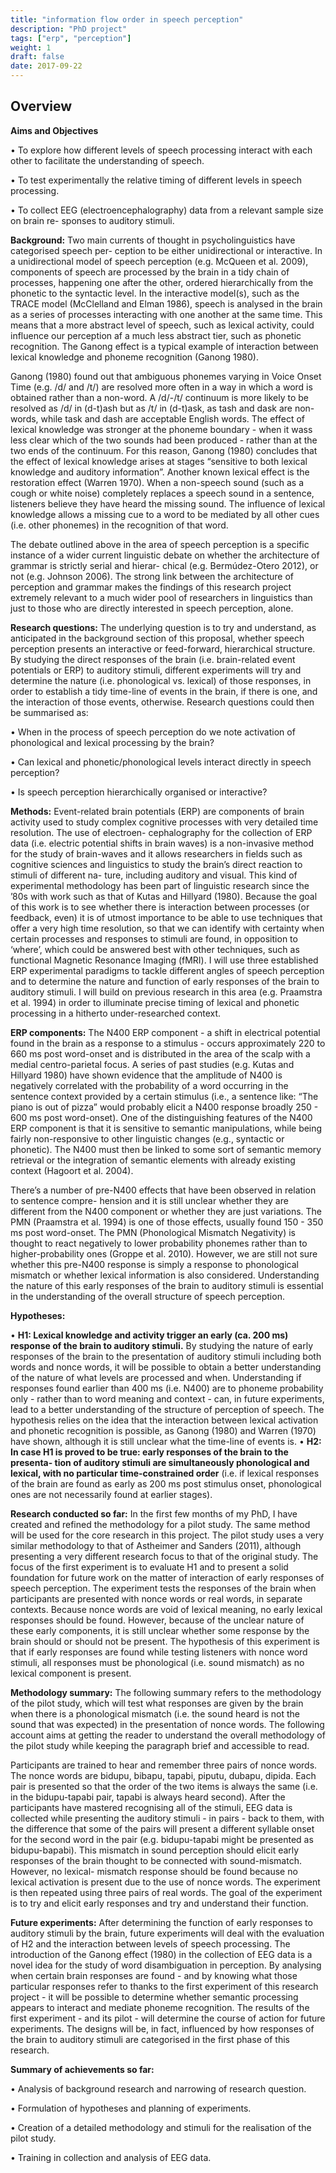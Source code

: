 ```yaml
---
title: "information flow order in speech perception"
description: "PhD project"
tags: ["erp", "perception"]
weight: 1
draft: false
date: 2017-09-22
---
```


## Overview

__Aims and Objectives__

• To explore how different levels of speech processing interact with each other to facilitate the understanding of speech.

• To test experimentally the relative timing of different levels in speech processing.

• To collect EEG (electroencephalography) data from a relevant sample size on brain re- sponses to auditory stimuli.

__Background:__ Two main currents of thought in psycholinguistics have categorised speech per- ception to be either unidirectional or interactive. In a unidirectional model of speech perception (e.g. McQueen et al. 2009), components of speech are processed by the brain in a tidy chain of processes, happening one after the other, ordered hierarchically from the phonetic to the syntactic level. In the interactive model(s), such as the TRACE model (McClelland and Elman 1986), speech is analysed in the brain as a series of processes interacting with one another at the same time. This means that a more abstract level of speech, such as lexical activity, could influence our perception af a much less abstract tier, such as phonetic recognition. The Ganong effect is a typical example of interaction between lexical knowledge and phoneme recognition (Ganong 1980).

Ganong (1980) found out that ambiguous phonemes varying in Voice Onset Time (e.g. /d/ and /t/) are resolved more often in a way in which a word is obtained rather than a non-word. A /d/-/t/ continuum is more likely to be resolved as /d/ in (d-t)ash but as /t/ in (d-t)ask, as tash and dask are non-words, while task and dash are acceptable English words. The effect of lexical knowledge was stronger at the phoneme boundary - when it wass less clear which of the two sounds had been produced - rather than at the two ends of the continuum. For this reason, Ganong (1980) concludes that the effect of lexical knowledge arises at stages “sensitive to both lexical knowledge and auditory information”. Another known lexical effect is the restoration effect (Warren 1970). When a non-speech sound (such as a cough or white noise) completely replaces a speech sound in a sentence, listeners believe they have heard the missing sound. The influence of lexical knowledge allows a missing cue to a word to be mediated by all other cues (i.e. other phonemes) in the recognition of that word.


The debate outlined above in the area of speech perception is a specific instance of a wider current linguistic debate on whether the architecture of grammar is strictly serial and hierar- chical (e.g. Bermúdez-Otero 2012), or not (e.g. Johnson 2006). The strong link between the architecture of perception and grammar makes the findings of this research project extremely relevant to a much wider pool of researchers in linguistics than just to those who are directly interested in speech perception, alone.

__Research questions:__ The underlying question is to try and understand, as anticipated in the background section of this proposal, whether speech perception presents an interactive or feed-forward, hierarchical structure. By studying the direct responses of the brain (i.e. brain-related event potentials or ERP) to auditory stimuli, different experiments will try and determine the nature (i.e. phonological vs. lexical) of those responses, in order to establish a tidy time-line of events in the brain, if there is one, and the interaction of those events, otherwise. Research questions could then be summarised as:

• When in the process of speech perception do we note activation of phonological and lexical processing by the brain?

• Can lexical and phonetic/phonological levels interact directly in speech perception?

• Is speech perception hierarchically organised or interactive?

__Methods:__ Event-related brain potentials (ERP) are components of brain activity used to study complex cognitive processes with very detailed time resolution. The use of electroen- cephalography for the collection of ERP data (i.e. electric potential shifts in brain waves) is a non-invasive method for the study of brain-waves and it allows researchers in fields such as cognitive sciences and linguistics to study the brain’s direct reaction to stimuli of different na- ture, including auditory and visual. This kind of experimental methodology has been part of linguistic research since the ’80s with work such as that of Kutas and Hillyard (1980). Because the goal of this work is to see whether there is interaction between processes (or feedback, even) it is of utmost importance to be able to use techniques that offer a very high time resolution, so that we can identify with certainty when certain processes and responses to stimuli are found, in opposition to ‘where’, which could be answered best with other techniques, such as functional Magnetic Resonance Imaging (fMRI). I will use three established ERP experimental paradigms to tackle different angles of speech perception and to determine the nature and function of early responses of the brain to auditory stimuli. I will build on previous research in this area (e.g. Praamstra et al. 1994) in order to illuminate precise timing of lexical and phonetic processing in a hitherto under-researched context.

__ERP components:__ The N400 ERP component - a shift in electrical potential found in the brain as a response to a stimulus - occurs approximately 220 to 660 ms post word-onset and is distributed in the area of the scalp with a medial centro-parietal focus. A series of past studies (e.g. Kutas and Hillyard 1980) have shown evidence that the amplitude of N400 is negatively correlated with the probability of a word occurring in the sentence context provided by a certain stimulus (i.e., a sentence like: “The piano is out of pizza” would probably elicit a N400 response broadly 250 - 600 ms post word-onset). One of the distinguishing features of the N400 ERP component is that it is sensitive to semantic manipulations, while being fairly non-responsive to other linguistic changes (e.g., syntactic or phonetic). The N400 must then be linked to some sort of semantic memory retrieval or the integration of semantic elements with already existing context (Hagoort et al. 2004).

There’s a number of pre-N400 effects that have been observed in relation to sentence compre- hension and it is still unclear whether they are different from the N400 component or whether they are just variations. The PMN (Praamstra et al. 1994) is one of those effects, usually found 150 - 350 ms post word-onset. The PMN (Phonological Mismatch Negativity) is thought to react negatively to lower probability phonemes rather than to higher-probability ones (Groppe et al. 2010). However, we are still not sure whether this pre-N400 response is simply a response to phonological mismatch or whether lexical information is also considered. Understanding the nature of this early responses of the brain to auditory stimuli is essential in the understanding of the overall structure of speech perception.

__Hypotheses:__

• __H1: Lexical knowledge and activity trigger an early (ca. 200 ms) response of the brain to auditory stimuli.__ By studying the nature of early responses of the brain to the presentation of auditory stimuli including both words and nonce words, it will be possible to obtain a better understanding of the nature of what levels are processed and when. Understanding if responses found earlier than 400 ms (i.e. N400) are to phoneme probability only - rather than to word meaning and context - can, in future experiments, lead to a better understanding of the structure of perception of speech. The hypothesis relies on the idea that the interaction between lexical activation and phonetic recognition is possible, as Ganong (1980) and Warren (1970) have shown, although it is still unclear what the time-line of events is.
• __H2: In case H1 is proved to be true: early responses of the brain to the presenta- tion of auditory stimuli are simultaneously phonological and lexical, with no particular time-constrained order__ (i.e. if lexical responses of the brain are found as early as 200 ms post stimulus onset, phonological ones are not necessarily found at earlier stages).

__Research conducted so far:__ In the first few months of my PhD, I have created and refined the methodology for a pilot study. The same method will be used for the core research in this project. The pilot study uses a very similar methodology to that of Astheimer and Sanders (2011), although presenting a very different research focus to that of the original study. The focus of the first experiment is to evaluate H1 and to present a solid foundation for future work on the matter of interaction of early responses of speech perception.
The experiment tests the responses of the brain when participants are presented with nonce words or real words, in separate contexts. Because nonce words are void of lexical meaning, no early lexical responses should be found. However, because of the unclear nature of these early components, it is still unclear whether some response by the brain should or should not be present. The hypothesis of this experiment is that if early responses are found while testing listeners with nonce word stimuli, all responses must be phonological (i.e. sound mismatch) as no lexical component is present.

__Methodology summary:__ The following summary refers to the methodology of the pilot study, which will test what responses are given by the brain when there is a phonological mismatch (i.e. the sound heard is not the sound that was expected) in the presentation of nonce words. The following account aims at getting the reader to understand the overall methodology of the pilot study while keeping the paragraph brief and accessible to read.

Participants are trained to hear and remember three pairs of nonce words. The nonce words are bidupu, bibapu, tapabi, piputu, dubapu, dipida. Each pair is presented so that the order of the two items is always the same (i.e. in the bidupu-tapabi pair, tapabi is always heard second). After the participants have mastered recognising all of the stimuli, EEG data is collected while presenting the auditory stimuli - in pairs - back to them, with the difference that some of the pairs will present a different syllable onset for the second word in the pair (e.g. bidupu-tapabi might be presented as bidupu-bapabi). This mismatch in sound perception should elicit early responses of the brain thought to be connected with sound-mismatch. However, no lexical- mismatch response should be found because no lexical activation is present due to the use of nonce words. The experiment is then repeated using three pairs of real words. The goal of the experiment is to try and elicit early responses and try and understand their function.

__Future experiments:__ After determining the function of early responses to auditory stimuli by the brain, future experiments will deal with the evaluation of H2 and the interaction between levels of speech processing. The introduction of the Ganong effect (1980) in the collection of EEG data is a novel idea for the study of word disambiguation in perception. By analysing when certain brain responses are found - and by knowing what those particular responses refer to thanks to the first experiment of this research project - it will be possible to determine whether semantic processing appears to interact and mediate phoneme recognition. The results of the first experiment - and its pilot - will determine the course of action for future experiments. The designs will be, in fact, influenced by how responses of the brain to auditory stimuli are categorised in the first phase of this research.

__Summary of achievements so far:__

• Analysis of background research and narrowing of research question.

• Formulation of hypotheses and planning of experiments.

• Creation of a detailed methodology and stimuli for the realisation of the pilot study. 

• Training in collection and analysis of EEG data.